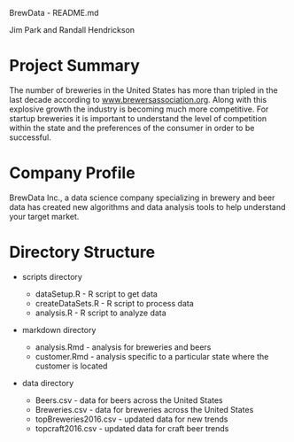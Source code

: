 BrewData - README.md

Jim Park and Randall Hendrickson

# Project Summary

The number of breweries in the United States has more than tripled in the last decade according to www.brewersassociation.org. Along with this explosive growth the industry is becoming much more competitive. For startup breweries it is important to understand the level of competition within the state and the preferences of the consumer in order to be successful. 

# Company Profile

BrewData Inc., a data science company specializing in brewery and beer data has created new algorithms and data analysis tools to help understand your target market.

# Directory Structure

* scripts directory
    + dataSetup.R - R script to get data
    + createDataSets.R - R script to process data
    + analysis.R - R script to analyze data
    
* markdown directory
    + analysis.Rmd - analysis for breweries and beers
    + customer.Rmd - analysis specific to a particular state where the customer is located
    
* data directory
    + Beers.csv - data for beers across the United States
    + Breweries.csv - data for breweries across the United States
    + topBreweries2016.csv - updated data for new trends
    + topcraft2016.csv - updated data for craft beer trends

